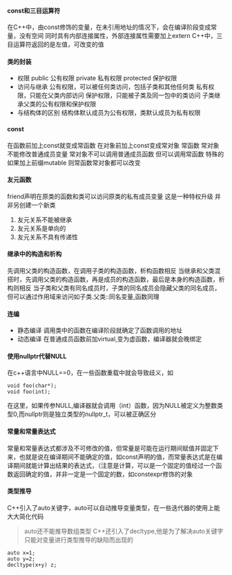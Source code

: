#### const和三目运算符

在C++中，由const修饰的变量，在未引用地址的情况下，会在编译阶段变成常量，没有空间
同时具有内部连接属性，外部连接属性需要加上extern
C++中，三目运算符返回的是左值，可改变的值

#### 类的封装

* 权限
public 公有权限
private 私有权限
protected 保护权限
* 访问与继承
公有权限，可以被任何类访问，包括子类和其他任何类
私有权限，只能在父类内部访问
保护权限，只能被子类及同一包中的类访问
子类继承父类的公有权限和保护权限
* 与结构体的区别
结构体默认成员为公有权限，类默认成员为私有权限

#### const

在函数前加上const就变成常函数 在对象前加上const变成常对象
常函数 常对象不能修改普通成员变量
常对象不可以调用普通成员函数 但可以调用常函数
特殊的 如果加上前缀mutable 则常函数常对象都可以改变

#### 友元函数

friend声明在原类的函数和类可以访问原类的私有成员变量 这是一种特权升级 并非另创建一个新类 
1. 友元关系不能被继承
2. 友元关系是单向的
3. 友元关系不具有传递性

#### 继承中的构造和析构

先调用父类的构造函数，在调用子类的构造函数，析构函数相反
当继承和父类混搭时，先调用父类的构造函数，再是成员的构造函数，最后是本身的构造函数，析构则相反
当子类和父类有同名成员时，子类的同名成员会隐藏父类的同名成员，但可以通过作用域来访问如子类.父类::同名变量,函数同理

#### 连编

+ 静态编译
调用类中的函数在编译阶段就确定了函数调用的地址
+ 动态编译
在普通成员函数前加virtual,变为虚函数，编译器就会晚绑定

#### 使用nullptr代替NULL

在c++语言中NULL==0，在一些函数重载中就会导致歧义，如

    void foo(char*);
    void foo(int);

在这里，如果传参NULL,编译器就会调用（int）函数，因为NULL被定义为整数类型0,而nullptr则是独立类型的nullptr_t，可以被正确区分

#### 常量和常量表达式

常量和常量表达式都涉及不可修改的值，但常量是可能在运行期间赋值并固定下来，也就是说在编译期间不能确定的值，如const声明的值，而常量表达式是在编译期间就能计算出结果的表达式，（注意是计算，可以是一个固定的值经过一个函数返回确定的值，并非一定是一个固定的数，如constexpr修饰的对象


#### 类型推导

C++引入了auto关键字，auto可以自动推导变量类型，在一些迭代器的使用上能大大简化代码
>auto还不能推导数组类型
C++还引入了decltype,他是为了解决auto关键字只能对变量进行类型推导的缺陷而出现的

    auto x=1;
    auto y=2;
    decltype(x+y) z;

